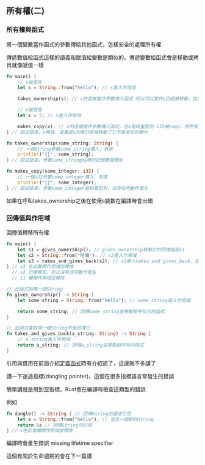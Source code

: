 ## 所有權(二)

### 所有權與函式

將一個變數當作函式的參數傳給其他函式，怎樣安全的處理所有權

傳遞數值給函式這樣的語義和賦值給變數是類似的。傳遞變數給函式會是移動或拷貝就像賦值一樣

```rust
fn main() {
    // s被宣告
    let s = String::from("hello"); // s進入作用域

    takes_ownership(s); // s的值被當作參數傳入函式 所以可以當作s已經被移動，從這開始已經無效

    // x被宣告
    let x = 5; // x進入作用域

    makes_copy(x); // x的值被當作參數傳入函式，但x是純量型別 i32被copy，依然有效
} // 函式結束，x無效，接著是s的值已經被移動了它不會有任何動作

fn takes_ownership(some_string: String) {
    // 一個String參數some_string傳入，有效
    println!("{}", some_string);
} // 函式結束，參數some_string佔用的記憶體被釋放

fn makes_copy(some_integer: i32) {
    // 一個i32參數some_integer傳入，有效
    println!("{}", some_integer);
} // 函式結束，參數some_integer是純量型別，沒有任何動作發生
```

如果在呼叫takes_ownership之後在使用s變數在編譯時會出錯

### 回傳值與作用域

回傳值轉移所有權

```rust
fn main() {
    let s1 = gives_ownership(); // gives_ownership移動它的回傳值給s1
    let s2 = String::from("哈囉"); // s2進入作用域
    let s3 = takes_and_gives_back(s2); // s2移入takes_and_gives_back，該函式又將其回傳值移到s3
} // s3 在此離開作用域並釋放
  // s2 已被移走，所以沒有任何動作發生
  // s1 離開作用域並釋放

// 此函式回傳一個String
fn gives_ownership() -> String {
    let some_string = String::from("hello"); // some_string進入作用域

    return some_string; // 回傳some_string並移動給呼叫它的函式
}

// 此函式會取得一個String然後回傳它
fn takes_and_gives_back(a_string: String) -> String {
    // a_string進入作用域
    return a_string; // 回傳a_string並移動給呼叫的函式
}
```

引用與借用在前面介紹[定義函式](https://ithelp.ithome.com.tw/articles/10269251)時有介紹過了，這邊就不多講了

講一下迷途指標(dangling pointer)，這個在很多指標語言常發生的錯誤

簡單講就是用到空指標，Rust會在編譯時檢查這類型的錯誤

例如

```rust
fn dangle() -> &String { // 回傳String的迷途引用
    let s = String::from("hello"); // 宣告一個新的String
    return &s // 回傳String的引用
} // s在此會離開作用域並釋放
```

編譯時會產生錯誤 missing lifetime specifier

這個有關於生命週期的會在下一篇講